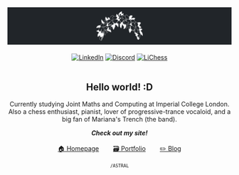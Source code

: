 <div align="center">
    <img src="img/flowers.svg" alt="flowers-uhr"><br /><br />
    <!-- BADGES @ shields.io -->
    <a href="https://www.linkedin.com/in/jiangfreddy/">
    <img src="https://img.shields.io/badge/LinkedIn-@jiangfreddy-1c7ed6?style=for-the-badge&logo=linkedin&logoColor=white" alt="LinkedIn"></a>
    <a href="https://discordapp.com/users/362278194851872770"><img src="https://img.shields.io/badge/Discord-@afMirror-7048e8?style=for-the-badge&logo=discord&logoColor=white" alt="Discord"></a>
    <a href="https://lichess.org/@/afMirrorUR"><img src="https://img.shields.io/badge/LiChess-@afMirrorUR-74b816?style=for-the-badge&logo=lichess&logoColor=white" alt="LiChess"></a><br /><br />
    <!-- PROFILE -->
    <h2>Hello world! :D</h2>
    <p>
        Currently studying Joint Maths and Computing at Imperial College London.
        <br />
        Also a chess enthusiast, pianist, lover of progressive-trance vocaloid,
        and a big fan of Mariana's Trench (the band).
    </p>
    <!-- LINKS -->
    <p>
        <b><i>Check out my site!</i></b><br /><br />
        <a href="https://j-freddy.github.io/">🏠 Homepage</a>&ensp;&ensp;&ensp;&ensp;
        <a href="https://j-freddy.github.io/portfolio">🗃️ Portfolio</a>&ensp;&ensp;&ensp;&ensp;
        <a href="https://j-freddy.github.io/blog">✏️ Blog</a>
    </p>
    <small>
        <!-- x RD x UR x ITEM -->
        <code>/ASTRAL</code>
    </small>
</div>
